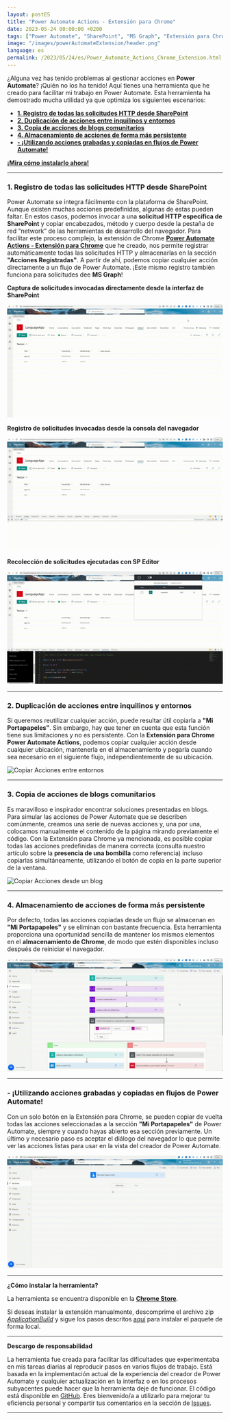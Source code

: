 ```yaml
---
layout: postES
title: "Power Automate Actions - Extensión para Chrome"
date: 2023-05-24 00:00:00 +0200
tags: ["Power Automate", "SharePoint", "MS Graph", "Extensión para Chrome"]
image: "/images/powerAutomateExtension/header.png"
language: es
permalink: /2023/05/24/es/Power_Automate_Actions_Chrome_Extension.html
---
```


¿Alguna vez has tenido problemas al gestionar acciones en **Power Automate**? ¡Quién no los ha tenido! Aquí tienes una herramienta que he creado para facilitar mi trabajo en Power Automate. Esta herramienta ha demostrado mucha utilidad ya que optimiza los siguientes escenarios:

- [**1. Registro de todas las solicitudes HTTP desde SharePoint**](#1-registro-de-todas-las-solicitudes-http-desde-sharepoint)
- [**2. Duplicación de acciones entre inquilinos y entornos**](#2-duplicación-de-acciones-entre-inquilinos-y-entornos)
- [**3. Copia de acciones de blogs comunitarios**](#3-copia-de-acciones-de-blogs-comunitarios)
- [**4. Almacenamiento de acciones de forma más persistente**](#4-almacenamiento-de-acciones-de-forma-más-persistente)
- [**- ¡Utilizando acciones grabadas y copiadas en flujos de Power Automate!**](#--utilizando-acciones-grabadas-y-copiadas-en-flujos-de-power-automate)

[**¡Mira cómo instalarlo ahora!**](#cómo-instalar-la-herramienta) 

---

### **1. Registro de todas las solicitudes HTTP desde SharePoint**
Power Automate se integra fácilmente con la plataforma de SharePoint. Aunque existen muchas acciones predefinidas, algunas de estas pueden faltar. En estos casos, podemos invocar a una **solicitud HTTP específica de SharePoint** y copiar encabezados, método y cuerpo desde la pestaña de red “network” de las herramientas de desarrollo del navegador. Para facilitar este proceso complejo, la extensión de Chrome [**Power Automate Actions - Extensión para Chrome**](#cómo-instalar-la-herramienta) que he  creado, nos permite registrar automáticamente todas las solicitudes HTTP y almacenarlas en la sección **"Acciones Registradas"**. A partir de ahí, podemos copiar cualquier acción directamente a un flujo de Power Automate. ¡Este mismo registro también funciona para solicitudes dee **MS Graph**!

**Captura de solicitudes invocadas directamente desde la interfaz de SharePoint**

![Acciones Registradas](/images/powerAutomateExtension/RecordDefaultSPActions.gif)

**Registro de solicitudes invocadas desde la consola del navegador**

![Acciones Registradas](/images/powerAutomateExtension/RecordConsoleAction.gif)

**Recolección de solicitudes ejecutadas con SP Editor**

![Acciones Registradas](/images/powerAutomateExtension/RecordActionsFromSPEditor.gif)

---

### **2. Duplicación de acciones entre inquilinos y entornos**
Si queremos reutilizar cualquier acción, puede resultar útil copiarla a **"Mi Portapapeles"**. Sin embargo, hay que tener en cuenta que esta función tiene sus limitaciones y no es persistente. Con la **Extensión para Chrome Power Automate Actions**, podemos copiar cualquier acción desde cualquier ubicación, mantenerla en el almacenamiento y pegarla cuando sea necesario en el siguiente flujo, independientemente de su ubicación.

![Copiar Acciones entre entornos](/images/powerAutomateExtension/CopyBetweenEnvs.gif)

---

### **3. Copia de acciones de blogs comunitarios**
Es maravilloso e inspirador encontrar soluciones presentadas en blogs. Para simular las acciones de Power Automate que se describen comúnmente, creamos una serie de nuevas acciones y, una por una, colocamos manualmente el contenido de la página mirando previamente el código. Con la Extensión para Chrome ya mencionada, es posible copiar todas las acciones predefinidas de manera correcta (consulta nuestro artículo sobre la **presencia de una bombilla** como referencia) incluso copiarlas simultáneamente, utilizando el botón de copia en la parte superior de la ventana.

![Copiar Acciones desde un blog](/images/powerAutomateExtension/CopyItemsFromBlogAndSaveOnFlow.gif)

---

### **4. Almacenamiento de acciones de forma más persistente**
Por defecto, todas las acciones copiadas desde un flujo se almacenan en **"Mi Portapapeles"** y se eliminan con bastante frecuencia. Esta herramienta proporciona una oportunidad sencilla de mantener los mismos elementos en el **almacenamiento de Chrome**, de modo que estén disponibles incluso después de reiniciar el navegador.

![Copiar Acciones desde Mi Portapapeles](/images/powerAutomateExtension/CopyMyClipboardActions.gif)

---

### **- ¡Utilizando acciones grabadas y copiadas en flujos de Power Automate!**
Con un solo botón en la Extensión para Chrome, se pueden copiar de vuelta todas las acciones seleccionadas a la sección **"Mi Portapapeles"** de Power Automate, siempre y cuando hayas abierto esa sección previamente. Un último y necesario paso es aceptar el diálogo del navegador lo que permite ver las acciones listas para usar en la vista del creador de Power Automate.

![Pegar Acciones en mi portapapeles](/images/powerAutomateExtension/CopyItemsToMyClipboard.gif)

---

**¿Cómo instalar la herramienta?**

La herramienta se encuentra disponible en la **[Chrome Store](https://chrome.google.com/webstore/detail/power-automate-actions-ha/eoeddkppcaagdeafjfiopeldffkhjodl?hl=pl&authuser=0)**.

Si deseas instalar la extensión manualmente, descomprime el archivo zip *[ApplicationBuild](https://github.com/mkm17/powerautomate-actions-extension/blob/main/ApplicationBuild.zip)* y sigue los pasos descritos [aquí](https://support.google.com/chrome/a/answer/2714278?hl=en) para instalar el paquete de forma local.

---

**Descargo de responsabilidad**

La herramienta fue creada para facilitar las dificultades que experimentaba en  mis tareas diarias al reproducir pasos en varios flujos de trabajo. Está basada en la implementación actual de la experiencia del creador de Power Automate y cualquier actualización en la interfaz o en los procesos subyacentes puede hacer que la herramienta deje de funcionar. El código está disponible en [GitHub](https://github.com/mkm17/powerautomate-actions-extension/tree/main). Eres bienvenido/a a utilizarlo para mejorar tu eficiencia personal y compartir tus comentarios en la sección de [Issues](https://github.com/mkm17/powerautomate-actions-extension/issues).

---

